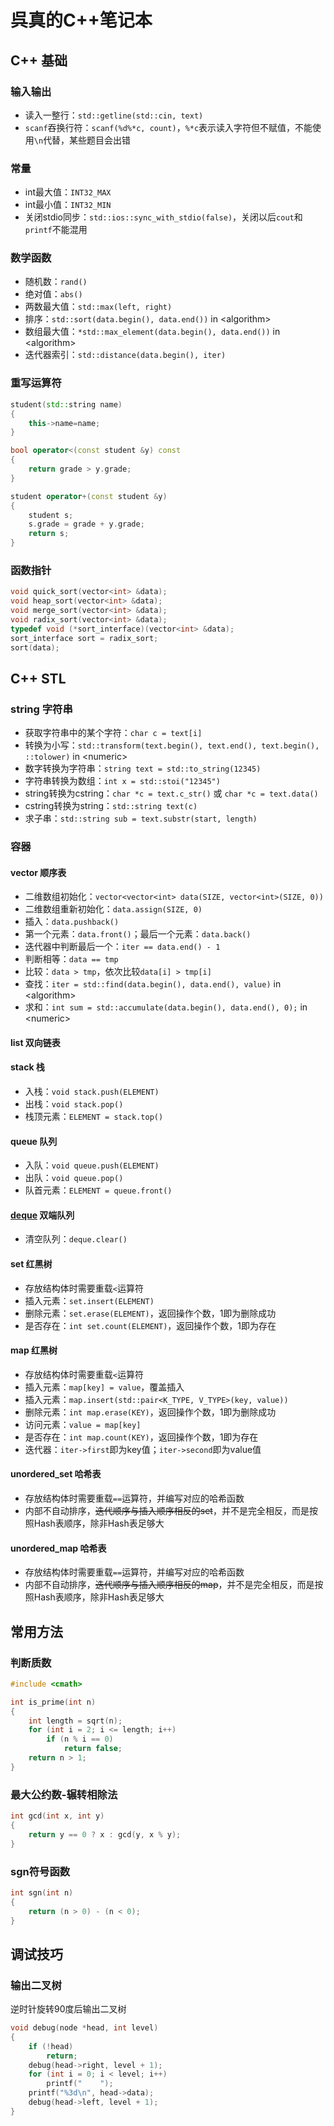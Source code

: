 # 呉真的C++笔记本

## C++ 基础

### 输入输出

* 读入一整行：`std::getline(std::cin, text)`
* `scanf`吞换行符：`scanf(%d%*c, count)`，`%*c`表示读入字符但不赋值，不能使用`\n`代替，某些题目会出错

### 常量

* int最大值：`INT32_MAX`
* int最小值：`INT32_MIN`
* 关闭stdio同步：`std::ios::sync_with_stdio(false)`，关闭以后`cout`和`printf`不能混用

### 数学函数

* 随机数：`rand()`
* 绝对值：`abs()`
* 两数最大值：`std::max(left, right)`
* 排序：`std::sort(data.begin(), data.end())` in \<algorithm\>
* 数组最大值：`*std::max_element(data.begin(), data.end())` in \<algorithm\>
* 迭代器索引：`std::distance(data.begin(), iter)`

### 重写运算符

```c++
student(std::string name)
{
    this->name=name;
}

bool operator<(const student &y) const
{
    return grade > y.grade;
}

student operator+(const student &y)
{
    student s;
    s.grade = grade + y.grade;
    return s;
}
```

### 函数指针

```c++
void quick_sort(vector<int> &data);
void heap_sort(vector<int> &data);
void merge_sort(vector<int> &data);
void radix_sort(vector<int> &data);
typedef void (*sort_interface)(vector<int> &data);
sort_interface sort = radix_sort;
sort(data);
```

## C++ STL

### string 字符串

* 获取字符串中的某个字符：`char c = text[i]`
* 转换为小写：`std::transform(text.begin(), text.end(), text.begin(), ::tolower)` in \<numeric\>
* 数字转换为字符串：`string text = std::to_string(12345)`
* 字符串转换为数组：`int x = std::stoi("12345")`
* string转换为cstring：`char *c = text.c_str()` 或 `char *c = text.data()`
* cstring转换为string：`std::string text(c)`
* 求子串：`std::string sub = text.substr(start, length)`

### 容器

#### vector 顺序表

* 二维数组初始化：`vector<vector<int> data(SIZE, vector<int>(SIZE, 0))`
* 二维数组重新初始化：`data.assign(SIZE, 0)`
* 插入：`data.pushback()`
* 第一个元素：`data.front()`；最后一个元素：`data.back()`
* 迭代器中判断最后一个：`iter == data.end() - 1`
* 判断相等：`data == tmp`
* 比较：`data > tmp`，依次比较`data[i] > tmp[i]`
* 查找：`iter = std::find(data.begin(), data.end(), value)` in \<algorithm\>
* 求和：`int sum = std::accumulate(data.begin(), data.end(), 0);` in \<numeric\>

#### list 双向链表

#### stack 栈

* 入栈：`void stack.push(ELEMENT)`
* 出栈：`void stack.pop()`
* 栈顶元素：`ELEMENT = stack.top()`

#### queue 队列

* 入队：`void queue.push(ELEMENT)`
* 出队：`void queue.pop()`
* 队首元素：`ELEMENT = queue.front()`

#### [deque](https://zh.cppreference.com/w/cpp/container/deque) 双端队列

* 清空队列：`deque.clear()`

#### set 红黑树

* 存放结构体时需要重载`<`运算符
* 插入元素：`set.insert(ELEMENT)`
* 删除元素：`set.erase(ELEMENT)`，返回操作个数，1即为删除成功
* 是否存在：`int set.count(ELEMENT)`，返回操作个数，1即为存在

#### map 红黑树

* 存放结构体时需要重载`<`运算符
* 插入元素：`map[key] = value`，覆盖插入
* 插入元素：`map.insert(std::pair<K_TYPE, V_TYPE>(key, value))`
* 删除元素：`int map.erase(KEY)`，返回操作个数，1即为删除成功
* 访问元素：`value = map[key]`
* 是否存在：`int map.count(KEY)`，返回操作个数，1即为存在
* 迭代器：`iter->first`即为key值；`iter->second`即为value值

#### unordered_set 哈希表

* 存放结构体时需要重载`==`运算符，并编写对应的哈希函数
* 内部不自动排序，~~迭代顺序与插入顺序相反的set~~，并不是完全相反，而是按照Hash表顺序，除非Hash表足够大

#### unordered_map 哈希表

* 存放结构体时需要重载`==`运算符，并编写对应的哈希函数
* 内部不自动排序，~~迭代顺序与插入顺序相反的map~~，并不是完全相反，而是按照Hash表顺序，除非Hash表足够大

## 常用方法

### 判断质数

```c++
#include <cmath>

int is_prime(int n)
{
    int length = sqrt(n);
    for (int i = 2; i <= length; i++)
        if (n % i == 0)
            return false;
    return n > 1;
}
```

### 最大公约数-辗转相除法

```c++
int gcd(int x, int y)
{
    return y == 0 ? x : gcd(y, x % y);
}
```

### sgn符号函数

```c++
int sgn(int n)
{
    return (n > 0) - (n < 0);
}
```

## 调试技巧

### 输出二叉树

逆时针旋转90度后输出二叉树

``` c++
void debug(node *head, int level)
{
    if (!head)
        return;
    debug(head->right, level + 1);
    for (int i = 0; i < level; i++)
        printf("    ");
    printf("%3d\n", head->data);
    debug(head->left, level + 1);
}
```
